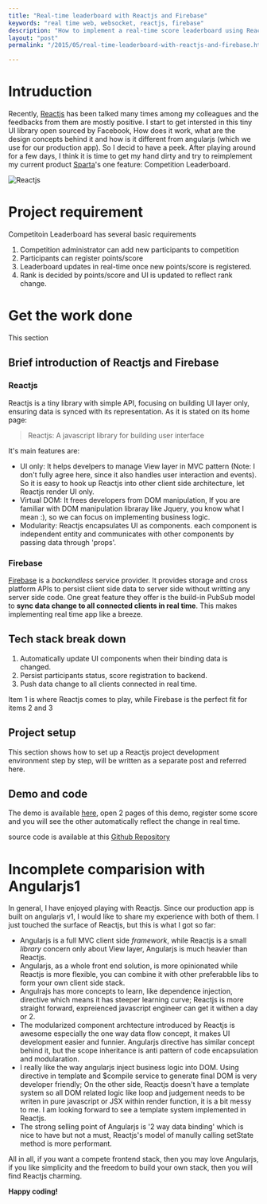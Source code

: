 ```yaml
---
title: "Real-time leaderboard with Reactjs and Firebase"
keywords: "real time web, websocket, reactjs, firebase"
description: "How to implement a real-time score leaderboard using Reactjs and Firebase"
layout: "post"
permalink: "/2015/05/real-time-leaderboard-with-reactjs-and-firebase.html"

---
```


# Intruduction

Recently, [Reactjs][1] has been talked many times among my colleagues and the feedbacks from them are mostly positive. I start to get intersted in this tiny UI library open sourced by Facebook, How does it work, what are the design concepts behind it and how is it different from angularjs (which we use for our production app). So I decid to have a peek. After playing around for a few days, I think it is time to get my hand dirty and try to reimplement my current product [Sparta][2]'s one feature: Competition Leaderboard.

![Reactjs][reactjs]

# Project requirement

Competitoin Leaderboard has several basic requirements

1. Competition administrator can add new participants to competition
2. Participants can register points/score
3. Leaderboard updates in real-time once new points/score is registered.
4. Rank is decided by points/score and UI is updated to reflect rank change.

# Get the work done

This section 

## Brief introduction of Reactjs and Firebase

### Reactjs

Reactjs is a tiny library with simple API, focusing on building UI layer only, ensuring data is synced with its representation. As it is stated on its home page:

> Reactjs: A javascript library for building user interface

It's main features are:

* UI only:  It helps develpers to manage View layer in MVC pattern (Note: I don't fully agree here, since it also handles user interaction and events). So it is easy to hook up Reactjs into other client side architecture, let Reactjs render UI only.
* Virtual DOM: It frees developers from DOM manipulation, If you are familiar with DOM manipulation libraray like Jquery, you know what I mean :),  so we can focus on implementing business logic.
* Modularity: Reactjs encapsulates UI as components. each component is independent entity and communicates with other components by passing data through 'props'.

### Firebase

[Firebase][3] is a _backendless_ service provider. It provides storage and cross platform APIs to persist client side data to server side without writting any server side code. One great feature they offer is the build-in PubSub model to __sync data change to all connected clients in real time__. This makes implementing real time app like a breeze.

## Tech stack break down

1. Automatically update UI components when their binding data is changed.
2. Persist participants status, score registration to backend.
3. Push data change to all clients connected in real time.

Item 1 is where Reactjs comes to play, while Firebase is the perfect fit for items 2 and 3

## Project setup

This section shows how to set up a Reactjs project development environment step by step, will be written as a separate post and referred here.

## Demo and code

The demo is available [here][4], open 2 pages of this demo, register some score and you will see the other automatically reflect the change in real time.

source code is available at this [Github Repository][5]

# Incomplete comparision with Angularjs1

In general, I have enjoyed playing with Reactjs. Since our production app is built on angularjs v1, I would like to share my experience with both of them. I just touched the surface of Reactjs, but this is what I got so far:

* Angularjs is a full MVC client side _framework_, while Reactjs is a small _library_ concern only about View layer, Angularjs is much heavier than Reactjs. 
* Angularjs, as a whole front end solution, is more opinionated while Reactjs is more flexible, you can combine it with other preferabble libs to form your own client side stack.
* Angulrajs has more concepts to learn, like dependence injection, directive which means it has steeper learning curve; Reactjs is more straight forward, expreienced javascript engineer can get it withen a day or 2.
* The modularized component archtecture introduced by Reactjs is awesome especially the one way data flow concept, it makes UI development easier and funnier. Angularjs directive has similar concept behind it, but the scope inheritance is anti pattern of code encapsulation and modularation.
* I really like the way angularjs inject business logic into DOM. Using directive in template and $compile service to generate final DOM is very developer friendly; On the other side, Reactjs doesn't have a template system so all DOM related logic like loop and judgement needs to be writen in pure javascript or JSX within render function, it is a bit messy to me. I am looking forward to see a template system implemented in Reactjs.
* The strong selling point of Angularjs is '2 way data binding' which is nice to have but not a must, Reactjs's model of manully calling setState method is more performant.

All in all, if you want a compete frontend stack, then you may love Angularjs, if you like simplicity and the freedom to build your own stack, then you will find Reactjs charming.

__Happy coding!__


<!-- images -->
[reactjs]: https://encrypted-tbn1.gstatic.com/images?q=tbn:ANd9GcQh5GVX7grD4FDI85P02g8p2RMF5FJYSN2FFMGWrcPmjbrsB--nNw "reactjs"

<!-- links -->
[1]: https://facebook.github.io/react
[2]: https://www.spartasales.com
[3]: https://www.firebase.com
[4]: https://resplendent-inferno-6893.firebaseapp.com
[5]: https://github.com/SpartaSales/halo